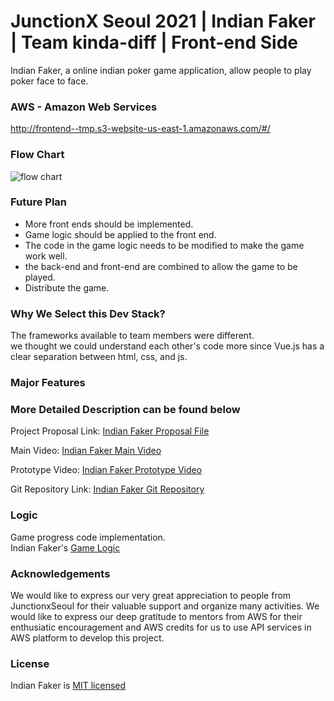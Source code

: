 # JunctionX Seoul 2021 | Indian Faker | Team kinda-diff | Front-end Side

Indian Faker, a online indian poker game application, allow people to play poker face to face.

### AWS - Amazon Web Services
http://frontend--tmp.s3-website-us-east-1.amazonaws.com/#/

### Flow Chart
![flow chart](https://user-images.githubusercontent.com/53934639/119249632-0d453680-bbd5-11eb-8e27-35390cf94f4d.png)<br>

### Future Plan
- More front ends should be implemented.<br>
- Game logic should be applied to the front end.<br>
- The code in the game logic needs to be modified to make the game work well.<br>
- the back-end and front-end are combined to allow the game to be played.<br>
- Distribute the game.<br>

### Why We Select this Dev Stack?
The frameworks available to team members were different.<br>
we thought we could understand each other's code more since Vue.js has a clear separation between html, css, and js.<br>

### Major Features

### More Detailed Description can be found below

Project Proposal Link: [Indian Faker Proposal File]()

Main Video: [Indian Faker Main Video]()

Prototype Video: [Indian Faker Prototype Video]()

Git Repository Link: [Indian Faker Git Repository](https://github.com/kinda-diff)

### Logic
Game progress code implementation.<br>
Indian Faker's [Game Logic](https://github.com/kinda-diff/kinda-diff-frontend/blob/main/game_logic.html)


### Acknowledgements

We would like to express our very great appreciation to people from JunctionxSeoul for their valuable support and organize many activities. We would like to express our deep gratitude to mentors from AWS for their enthusiatic encouragement and AWS credits for us to use API services in AWS platform to develop this project.

### License

Indian Faker is [MIT licensed](https://github.com/kinda-diff/kinda-diff-backend/blob/main/LICENSE)
